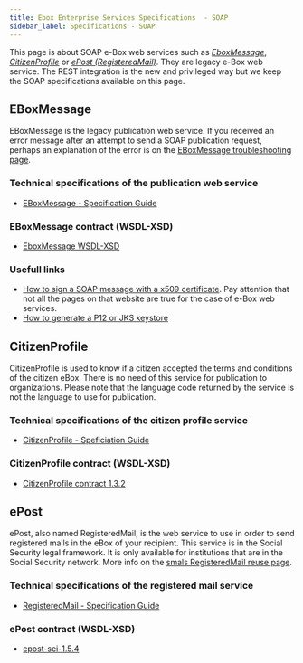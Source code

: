```yaml
---
title: Ebox Enterprise Services Specifications  - SOAP
sidebar_label: Specifications - SOAP
---
```


This page is about SOAP e-Box web services such as *[EboxMessage](#eboxmessage)*, *[CitizenProfile](#citizenprofile)* or *[ePost (RegisteredMail)](#epost)*.
They are legacy e-Box web service.
The REST integration is the new and privileged way but we keep the SOAP specifications available on this page.

## EBoxMessage
EBoxMessage is the legacy publication web service.
If you received an error message after an attempt to send a SOAP publication request, perhaps an explanation of the error is on the [EBoxMessage troubleshooting page](../ds/troubleshooting_SOAP.md).

### Technical specifications of the publication web service
- [EBoxMessage - Specification Guide](/openapi/SOAP/EBoxMessage_SpecificationGuide.pdf)

### EBoxMessage contract (WSDL-XSD)
- [EboxMessage WSDL-XSD](/openapi/SOAP/EboxMessage_WSDL-XSD.zip)

### Usefull links
- [How to sign a SOAP message with a x509 certificate](https://www.socialsecurity.be/site_fr/general/helpcentre/soa/security_ws_x509.htm).
Pay attention that not all the pages on that website are true for the case of e-Box web services.
- [How to generate a P12 or JKS keystore](https://www.socialsecurity.be/site_fr/general/helpcentre/soa/developer_create_keystore.htm)


## CitizenProfile
CitizenProfile is used to know if a citizen accepted the terms and conditions of the citizen eBox.
There is no need of this service for publication to organizations.
Please note that the language code returned by the service is not the language to use for publication.

### Technical specifications of the citizen profile service
- [CitizenProfile - Speficiation Guide](https://www.ksz-bcss.fgov.be/sites/default/files/assets/services_et_support/specification_guide_ws_citizenprofile.pdf)

### CitizenProfile contract (WSDL-XSD)
- [CitizenProfile contract 1.3.2](/openapi/SOAP/serviceclient-citizenprofile-1.3.2-contract.zip)


## ePost
ePost, also named RegisteredMail, is the web service to use in order to send registered mails in the eBox of your recipient.
This service is in the Social Security legal framework. It is only available for institutions that are in the Social Security network.
More info on the [smals RegisteredMail reuse page](https://reuse.smals.be/fr/service/registeredmail).

### Technical specifications of the registered mail service
- [RegisteredMail - Specification Guide](/openapi/RegisteredMail_WS_Specif_Guide.pdf)

### ePost contract (WSDL-XSD)
- [epost-sei-1.5.4](/openapi/SOAP/epost-sei-1.5.4.jar)